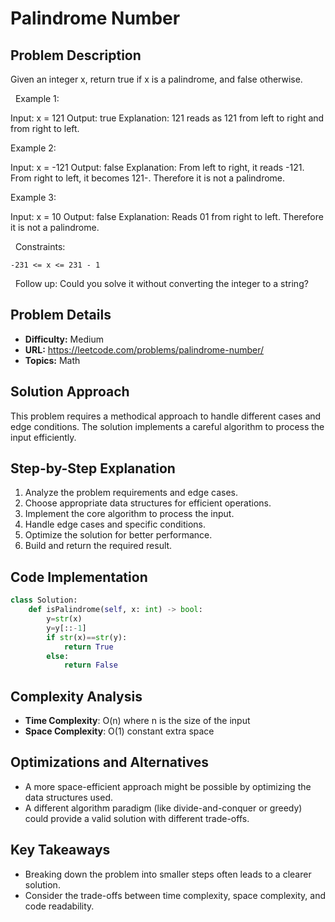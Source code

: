 # Palindrome Number

## Problem Description

Given an integer x, return true if x is a palindrome, and false otherwise.

 
Example 1:


Input: x = 121
Output: true
Explanation: 121 reads as 121 from left to right and from right to left.


Example 2:


Input: x = -121
Output: false
Explanation: From left to right, it reads -121. From right to left, it becomes 121-. Therefore it is not a palindrome.


Example 3:


Input: x = 10
Output: false
Explanation: Reads 01 from right to left. Therefore it is not a palindrome.


 
Constraints:


	-231 <= x <= 231 - 1


 
Follow up: Could you solve it without converting the integer to a string?

## Problem Details

- **Difficulty:** Medium
- **URL:** https://leetcode.com/problems/palindrome-number/
- **Topics:** Math

## Solution Approach

This problem requires a methodical approach to handle different cases and edge conditions. The solution implements a careful algorithm to process the input efficiently.

## Step-by-Step Explanation

1. Analyze the problem requirements and edge cases.
2. Choose appropriate data structures for efficient operations.
3. Implement the core algorithm to process the input.
4. Handle edge cases and specific conditions.
5. Optimize the solution for better performance.
6. Build and return the required result.

## Code Implementation

```python
class Solution:
    def isPalindrome(self, x: int) -> bool:
        y=str(x)
        y=y[::-1]
        if str(x)==str(y):
            return True
        else:
            return False
```

## Complexity Analysis

- **Time Complexity**: O(n) where n is the size of the input
- **Space Complexity**: O(1) constant extra space

## Optimizations and Alternatives

- A more space-efficient approach might be possible by optimizing the data structures used.
- A different algorithm paradigm (like divide-and-conquer or greedy) could provide a valid solution with different trade-offs.


## Key Takeaways

- Breaking down the problem into smaller steps often leads to a clearer solution.
- Consider the trade-offs between time complexity, space complexity, and code readability.

